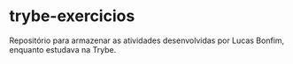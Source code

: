 # trybe-exercicios

Repositório para armazenar as atividades desenvolvidas por Lucas Bonfim, enquanto estudava na Trybe.